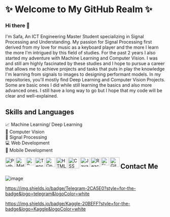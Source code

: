 # ✨ Welcome to My GitHub Realm ✨

### Hi there 👋
I'm Safa, An ICT Engineering Master Student specializing in Signal Processing and Understanding. 
My passion for Signal Processing first derived from my love for music as a keyboard player and the more I learn the more I'm intrigued by this field of studies. For the past 2 years I also started my adventure with Machine Learning and Computer Vision. I was and still am highly fascinated by these studies and I hope to pursue a career that allows me to achieve projects and tasks that puts in play the knowledge I'm learning from signals to images to designing performant models.
In my repositories, you'll mostly find Deep Learning and Computer Vision Projects. Some are basic ones I did while still learning the basics and also more advanced ones. I still have a long way to go but I hope that my code will be clear and well-explained.

## Skills and Languages
📈   Machine Learning/ Deep Learning  
📸   Computer Vision  
🎹   Signal Processing  
💻   Web Development  
📱    Mobile Development  

<img align="left" alt="Python" width="30px" src="https://upload.wikimedia.org/wikipedia/commons/thumb/c/c3/Python-logo-notext.svg/2048px-Python-logo-notext.svg.png" />
<img align="left" alt="Matlab" width="30px" src="https://upload.wikimedia.org/wikipedia/commons/thumb/2/21/Matlab_Logo.png/667px-Matlab_Logo.png" />
<img align="left" alt="Pytorch" width="25px" src="https://upload.wikimedia.org/wikipedia/commons/thumb/1/10/PyTorch_logo_icon.svg/635px-PyTorch_logo_icon.svg.png" />
<img align="left" alt="TensorFlow" width="30px" src="https://upload.wikimedia.org/wikipedia/commons/thumb/2/2d/Tensorflow_logo.svg/1915px-Tensorflow_logo.svg.png" />
<img align="left" alt="OpenCV" width="30px" src="https://upload.wikimedia.org/wikipedia/commons/thumb/3/32/OpenCV_Logo_with_text_svg_version.svg/1200px-OpenCV_Logo_with_text_svg_version.svg.png" />
<img align="left" alt="HTML" width="35px" src="https://cdn.icon-icons.com/icons2/2107/PNG/512/file_type_html_icon_130541.png" />
<img align="left" alt="CSS" width="35px" src="https://upload.wikimedia.org/wikipedia/commons/thumb/6/62/CSS3_logo.svg/800px-CSS3_logo.svg.png" />
<img align="left" alt="JavaScript" width="30px" src="https://upload.wikimedia.org/wikipedia/commons/thumb/9/99/Unofficial_JavaScript_logo_2.svg/768px-Unofficial_JavaScript_logo_2.svg.png?20141107110902" />
<img align="left" alt="React" width="30px" src="https://upload.wikimedia.org/wikipedia/commons/thumb/a/a7/React-icon.svg/2300px-React-icon.svg.png" />
<img align="left" alt="Flutter" width="25px" src="https://seeklogo.com/images/F/flutter-logo-5086DD11C5-seeklogo.com.png" />
<img align="left" alt="Git" width="30px" src="https://git-scm.com/images/logos/downloads/Git-Icon-1788C.png" />

## Contact Me

![image]({[https://img.shields.io/badge/LinkedIn-0077B5?style=for-the-badge&logo=linkedin&logoColor=white](https://www.linkedin.com/in/safa-abbes/)})


https://img.shields.io/badge/Telegram-2CA5E0?style=for-the-badge&logo=telegram&logoColor=white
  
  
  
  https://img.shields.io/badge/Kaggle-20BEFF?style=for-the-badge&logo=Kaggle&logoColor=white













<!--
**safaabbes/safaabbes** is a ✨ _special_ ✨ repository because its `README.md` (this file) appears on your GitHub profile.

Here are some ideas to get you started:

- 🔭 I’m currently working on ...
- 🌱 I’m currently learning ...
- 👯 I’m looking to collaborate on ...
- 🤔 I’m looking for help with ...
- 💬 Ask me about ...
- 📫 How to reach me: ...
- 😄 Pronouns: ...
- ⚡ Fun fact: ...
-->
